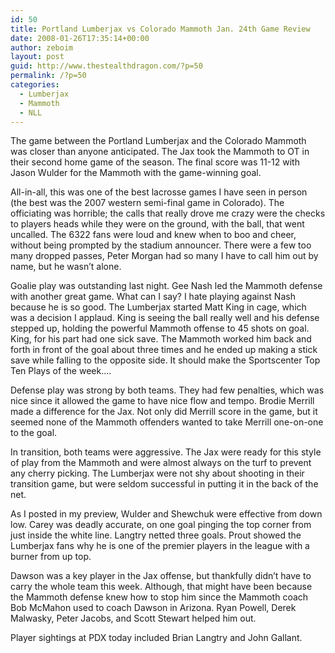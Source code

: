 ```yaml
---
id: 50
title: Portland Lumberjax vs Colorado Mammoth Jan. 24th Game Review
date: 2008-01-26T17:35:14+00:00
author: zeboim
layout: post
guid: http://www.thestealthdragon.com/?p=50
permalink: /?p=50
categories:
  - Lumberjax
  - Mammoth
  - NLL
---
```

The game between the Portland Lumberjax and the Colorado Mammoth was closer than anyone anticipated. The Jax took the Mammoth to OT in their second home game of the season. The final score was 11-12 with Jason Wulder for the Mammoth with the game-winning goal.

All-in-all, this was one of the best lacrosse games I have seen in person (the best was the 2007 western semi-final game in Colorado). The officiating was horrible; the calls that really drove me crazy were the checks to players heads while they were on the ground, with the ball, that went uncalled. The 6322 fans were loud and knew when to boo and cheer, without being prompted by the stadium announcer. There were a few too many dropped passes, Peter Morgan had so many I have to call him out by name, but he wasn&#8217;t alone.

Goalie play was outstanding last night. Gee Nash led the Mammoth defense with another great game. What can I say? I hate playing against Nash because he is so good. The Lumberjax started Matt King in cage, which was a decision I applaud. King is seeing the ball really well and his defense stepped up, holding the powerful Mammoth offense to 45 shots on goal. King, for his part had one sick save. The Mammoth worked him back and forth in front of the goal about three times and he ended up making a stick save while falling to the opposite side. It should make the Sportscenter Top Ten Plays of the week&#8230;.

Defense play was strong by both teams. They had few penalties, which was nice since it allowed the game to have nice flow and tempo. Brodie Merrill made a difference for the Jax. Not only did Merrill score in the game, but it seemed none of the Mammoth offenders wanted to take Merrill one-on-one to the goal.

In transition, both teams were aggressive. The Jax were ready for this style of play from the Mammoth and were almost always on the turf to prevent any cherry picking. The Lumberjax were not shy about shooting in their transition game, but were seldom successful in putting it in the back of the net.

As I posted in my preview, Wulder and Shewchuk were effective from down low. Carey was deadly accurate, on one goal pinging the top corner from just inside the white line. Langtry netted three goals. Prout showed the Lumberjax fans why he is one of the premier players in the league with a burner from up top.

Dawson was a key player in the Jax offense, but thankfully didn&#8217;t have to carry the whole team this week. Although, that might have been because the Mammoth defense knew how to stop him since the Mammoth coach Bob McMahon used to coach Dawson in Arizona. Ryan Powell, Derek Malwasky, Peter Jacobs, and Scott Stewart helped him out.

Player sightings at PDX today included Brian Langtry and John Gallant.